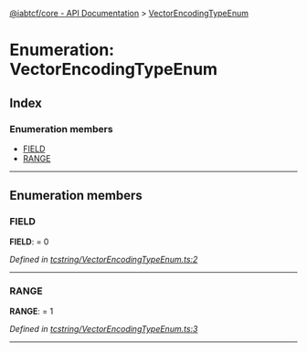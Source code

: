 [@iabtcf/core - API Documentation](../README.md) > [VectorEncodingTypeEnum](../enums/vectorencodingtypeenum.md)

# Enumeration: VectorEncodingTypeEnum

## Index

### Enumeration members

* [FIELD](vectorencodingtypeenum.md#field)
* [RANGE](vectorencodingtypeenum.md#range)

---

## Enumeration members

<a id="field"></a>

###  FIELD

**FIELD**:  = 0

*Defined in [tcstring/VectorEncodingTypeEnum.ts:2](https://github.com/chrispaterson/iabtcf-es/blob/4d845e2/modules/core/src/tcstring/VectorEncodingTypeEnum.ts#L2)*

___
<a id="range"></a>

###  RANGE

**RANGE**:  = 1

*Defined in [tcstring/VectorEncodingTypeEnum.ts:3](https://github.com/chrispaterson/iabtcf-es/blob/4d845e2/modules/core/src/tcstring/VectorEncodingTypeEnum.ts#L3)*

___

